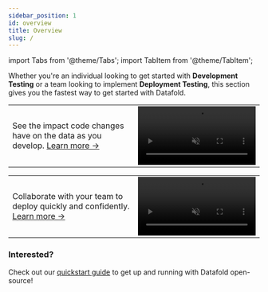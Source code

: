 ```yaml
---
sidebar_position: 1
id: overview
title: Overview
slug: /
---
```

import Tabs from '@theme/Tabs';
import TabItem from '@theme/TabItem';

Whether you're an individual looking to get started with **Development Testing** or a team looking to implement **Deployment Testing**, this section gives you the fastest way to get started with Datafold.

<Tabs>
  <TabItem value="diff_ui" label="Development Testing" >
    <table>
      <tr>
          <td width="50%">
          See the impact code changes have on the data as you develop. <a href="development_testing">Learn more &rarr;</a>
          </td>
          <td width="50%"><video src="https://datafold-public.s3.us-west-2.amazonaws.com/small-video-02.mp4" preload="metadata" autoplay="autoplay" loop="loop" muted="" width="100%" height="auto%"></video></td>
      </tr>
    </table>
  </TabItem>

  <TabItem value="datadiff_in_ci" label="Deployment Testing" >
    <table>
      <tr>
          <td width="50%">
          Collaborate with your team to deploy quickly and confidently. <a href="deployment_testing">Learn more &rarr;</a>
          </td>
          <td width="50%"><video src="https://datafold-public.s3.us-west-2.amazonaws.com/small-video-01.mp4" preload="metadata" autoplay="autoplay" loop="loop" muted="" width="100%" height="auto%"></video></td>
      </tr>
    </table>
  </TabItem>
</Tabs>

### Interested?
Check out our [quickstart guide](quickstart) to get up and running with Datafold open-source!